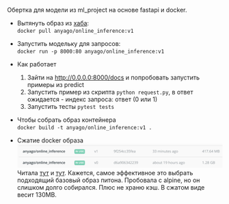 Обертка для модели из ml_project на основе fastapi и docker.

* Вытянуть образ из [хаба](https://hub.docker.com/):\
 ``docker pull anyago/online_inference:v1``
* Запустить модельку для запросов:\
 ``docker run -p 8000:80 anyago/online_inference:v1``
 
* Как работает
  1) Зайти на http://0.0.0.0:8000/docs и попробовать запустить примеры из predict
  2) Запустить пример из скрипта ``python request.py``, в ответ ожидается - индекс запроса: ответ (0 или 1)
  3) Запустить тесты ``pytest tests``

* Чтобы собрать образ контейнера \
``docker build -t anyago/online_inference:v1 .``


* Сжатие docker образа
![Сжатие docker image](images.png)\
Читала [тут](https://medium.com/swlh/alpine-slim-stretch-buster-jessie-bullseye-bookworm-what-are-the-differences-in-docker-62171ed4531d) и [тут](https://rodneyosodo.medium.com/minimizing-python-docker-images-cf99f4468d39).
Кажется, самое эффективное это выбрать подходящий базовый образ питона. Пробовала с alpine, но он слишком долго собирался. Плюс не храню кэш. В сжатом виде весит 130MB.
